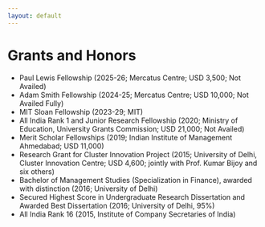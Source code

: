 ```yaml
---
layout: default
---
```


# Grants and Honors

+ Paul Lewis Fellowship (2025-26; Mercatus Centre; USD 3,500; Not Availed)
+ Adam Smith Fellowship (2024-25; Mercatus Centre; USD 10,000; Not Availed Fully)
+ MIT Sloan Fellowship (2023-29; MIT)
+ All India Rank 1 and Junior Research Fellowship (2020; Ministry of Education, University Grants Commission; USD 21,000; Not Availed) 
+ Merit Scholar Fellowships (2019; Indian Institute of Management Ahmedabad; USD 11,000) 
+ Research Grant for Cluster Innovation Project (2015; University of Delhi, Cluster Innovation Centre; USD 4,600; jointly with Prof. Kumar Bijoy and six others)
+ Bachelor of Management Studies (Specialization in Finance), awarded with distinction (2016; University of Delhi)
+ Secured Highest Score in Undergraduate Research Dissertation and Awarded Best Dissertation (2016; University of Delhi, 95%)
+ All India Rank 16 (2015, Institute of Company Secretaries of India)

